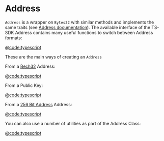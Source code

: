 # Address

`Address` is a wrapper on `Bytes32` with similar methods and implements the same traits (see [Address documentation](../../packages/fuel-ts-address/)). The available interface of the TS-SDK Address contains many useful functions to switch between Address formats:

[@code:typescript](./packages/interfaces/src/index.ts#typedoc:AbstractAddress)

These are the main ways of creating an `Address`

From a [Bech32](./bech32.md) Address:

[@code:typescript](./packages/fuel-gauge/src/doc-types.test.ts#typedoc:Address-bech32)

From a Public Key:

[@code:typescript](./packages/fuel-gauge/src/doc-types.test.ts#typedoc:Address-publicKey)

From a [256 Bit Address](./bits256.md) Address:

[@code:typescript](./packages/fuel-gauge/src/doc-types.test.ts#typedoc:Address-b256)

You can also use a number of utilities as part of the Address Class:

[@code:typescript](./packages/fuel-gauge/src/doc-types.test.ts#typedoc:Address-utils)
